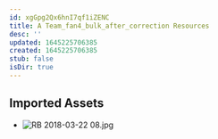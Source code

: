 ```yaml
---
id: xgGpg2Qx6hnI7qf1iZENC
title: A Team_fan4_bulk_after_correction Resources
desc: ''
updated: 1645225706385
created: 1645225706385
stub: false
isDir: true
---
```

## Imported Assets
- ![RB 2018-03-22 08.jpg](/assets/rb-2018-03-22-08.jpg)
